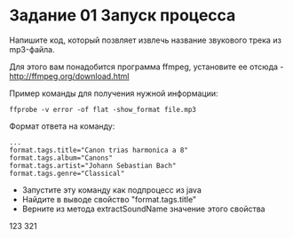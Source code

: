 # Задание 01 Запуск процесса

Напишите код, который позвляет извлечь название звукового трека из mp3-файла.

Для этого вам понадобится программа ffmpeg, установите ее отсюда - http://ffmpeg.org/download.html

Пример команды для получения нужной информации:
```
ffprobe -v error -of flat -show_format file.mp3
```

Формат ответа на команду:
```
...
format.tags.title="Canon trias harmonica a 8"
format.tags.album="Canons"
format.tags.artist="Johann Sebastian Bach"
format.tags.genre="Classical"
```

- Запустите эту команду как подпроцесс из java
- Найдите в выводе свойство "format.tags.title"
- Верните из метода extractSoundName значение этого свойства


123
321
